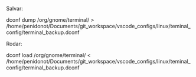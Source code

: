 Salvar:

dconf dump /org/gnome/terminal/ > /home/penidonot/Documents/git_workspace/vscode_configs/linux/teminal_config/terminal_backup.dconf


Rodar:

dconf load /org/gnome/terminal/ < /home/penidonot/Documents/git_workspace/vscode_configs/linux/teminal_config/terminal_backup.dconf